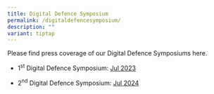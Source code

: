 ```yaml
---
title: Digital Defence Symposium
permalink: /digitaldefencesymposium/
description: ""
variant: tiptap
---
```

<p>Please find press coverage of our Digital Defence Symposiums here.</p>
<ul data-tight="true" class="tight">
<li>
<p>1<sup>st</sup> Digital Defence Symposium: <a href="/1stsymposium/" rel="noopener noreferrer nofollow" target="_blank">Jul 2023</a>
</p>
</li>
<li>
<p>2<sup>nd</sup> Digital Defence Symposium: <a href="/2nd-digital-defence-symposium/" rel="noopener nofollow" target="_blank">Jul 2024</a>
</p>
</li>
</ul>
<p></p>
